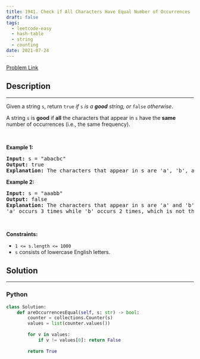 ```yaml
---
title: 1941. Check if All Characters Have Equal Number of Occurrences
draft: false
tags: 
  - leetcode-easy
  - hash-table
  - string
  - counting
date: 2021-07-24
---
```


[Problem Link](https://leetcode.com/problems/check-if-all-characters-have-equal-number-of-occurrences/)

## Description

---
<p>Given a string <code>s</code>, return <code>true</code><em> if </em><code>s</code><em> is a <strong>good</strong> string, or </em><code>false</code><em> otherwise</em>.</p>

<p>A string <code>s</code> is <strong>good</strong> if <strong>all</strong> the characters that appear in <code>s</code> have the <strong>same</strong> number of occurrences (i.e., the same frequency).</p>

<p>&nbsp;</p>
<p><strong class="example">Example 1:</strong></p>

<pre>
<strong>Input:</strong> s = &quot;abacbc&quot;
<strong>Output:</strong> true
<strong>Explanation:</strong> The characters that appear in s are &#39;a&#39;, &#39;b&#39;, and &#39;c&#39;. All characters occur 2 times in s.
</pre>

<p><strong class="example">Example 2:</strong></p>

<pre>
<strong>Input:</strong> s = &quot;aaabb&quot;
<strong>Output:</strong> false
<strong>Explanation:</strong> The characters that appear in s are &#39;a&#39; and &#39;b&#39;.
&#39;a&#39; occurs 3 times while &#39;b&#39; occurs 2 times, which is not the same number of times.
</pre>

<p>&nbsp;</p>
<p><strong>Constraints:</strong></p>

<ul>
	<li><code>1 &lt;= s.length &lt;= 1000</code></li>
	<li><code>s</code> consists of lowercase English letters.</li>
</ul>


## Solution

---
### Python
``` py title='check-if-all-characters-have-equal-number-of-occurrences'
class Solution:
    def areOccurrencesEqual(self, s: str) -> bool:
        counter = collections.Counter(s)
        values = list(counter.values())
        
        for v in values:
            if v != values[0]: return False
        
        return True
```

